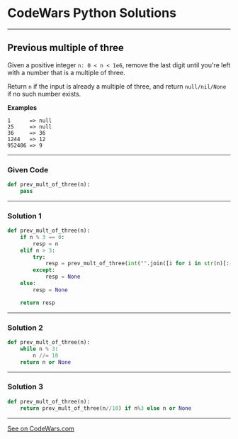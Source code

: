 # CodeWars Python Solutions

---

## Previous multiple of three

Given a positive integer `n: 0 < n < 1e6`, remove the last digit until you're left with a number that is a multiple of three.

Return `n` if the input is already a multiple of three, and return `null/nil/None` if no such number exists.


**Examples**

```
1      => null
25     => null
36     => 36
1244   => 12
952406 => 9
```


---

### Given Code


```python
def prev_mult_of_three(n):
    pass
```

---

### Solution 1


```python
def prev_mult_of_three(n):
    if n % 3 == 0:
        resp = n
    elif n > 3:
        try:
            resp = prev_mult_of_three(int("".join([i for i in str(n)[:-1]])))
        except:
            resp = None
    else:
        resp = None

    return resp
```

---

### Solution 2


```python
def prev_mult_of_three(n):
    while n % 3:
        n //= 10
    return n or None
```

---

### Solution 3

```python
def prev_mult_of_three(n):
    return prev_mult_of_three(n//10) if n%3 else n or None
```


---


[See on CodeWars.com](https://www.codewars.com/kata/61123a6f2446320021db987d)

